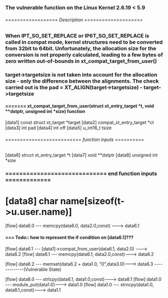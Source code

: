 ### The vulnerable function on the Linux Kernel 2.6.19 < 5.9

###### ================== Description ====================
### When IPT_SO_SET_REPLACE or IP6T_SO_SET_REPLACE is called in compat mode, kernel structures need to be converted from 32bit to 64bit. Unfortunately, the allocation size for the conversion is not properly calculated, leading to a few bytes of zero written out-of-bounds in xt_compat_target_from_user()

### target->targetsize is not taken into account for the allocation size - only the difference between the alignments. The check carried out is the pad = XT_ALIGN(target->targetsize) - target->targetsize

#### ======= xt_compat_target_from_user(struct xt_entry_target *t, void **dstptr, unsigned int *size) function

[data1] const struct xt_target *target
[data2] compat_xt_entry_target *ct
[data3] int pad
[data4] int off
[data5] u_int16_t tsize
###### ========================== function inputs ==========
[data6] struct xt_entry_target *t
[data7] void **dstptr
[data8] unsigned int *size
### ============================= end function inputs =============
[data8] char name[sizeof(t->u.user.name)]
===================================================================

[flow] data6.0 --- memcpy(data6.0, data2.0,const) ---> data6.1
#### === Todo:: how to represent the if condition on [data6.1]???
[flow] data6.1 --- [data1]->compat_from_user(data6.1, data2.0) ---> data6.2 
[flow] data6.1 --- memcpy(data6.1, data2.0,const)---> data6.2 


[flow] data6.2 --- memset(data6.2 + data1.0, "0",data3.0)---> data6.3  -------------(Vulnerable State)

[flow] data8.0 --- strlcpy(data6.1, data1.0,const)---> data8.1 
[flow] data1.0 --- module_put(data1.0)---> data1.0
[flow] data1.0 --- strncpy(data1.0, data8.1,const)---> data1.1 